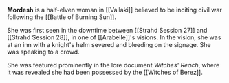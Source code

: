**Mordesh** is a half-elven woman in [[Vallaki]] believed to be inciting civil war following the [[Battle of Burning Sun]].

She was first seen in the downtime between [[Strahd Session 27]] and [[Strahd Session 28]], in one of [[Arabelle]]'s visions. In the vision, she was at an inn with a knight's helm severed and bleeding on the signage. She was speaking to a crowd.

She was featured prominently in the lore document *Witches' Reach*, where it was revealed she had been possessed by the [[Witches of Berez]].